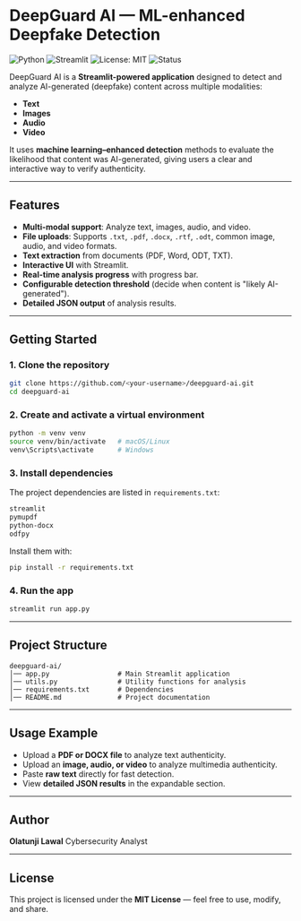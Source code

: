 
# DeepGuard AI — ML-enhanced Deepfake Detection 

![Python](https://img.shields.io/badge/python-3.8%2B-blue)
![Streamlit](https://img.shields.io/badge/Streamlit-1.0%2B-ff4b4b)
![License: MIT](https://img.shields.io/badge/License-MIT-green.svg)
![Status](https://img.shields.io/badge/Status-Active-success)

DeepGuard AI is a **Streamlit-powered application** designed to detect and analyze AI-generated (deepfake) content across multiple modalities:  
- **Text**  
- **Images**  
- **Audio**  
- **Video**

It uses **machine learning–enhanced detection** methods to evaluate the likelihood that content was AI-generated, giving users a clear and interactive way to verify authenticity.

---

## Features

- **Multi-modal support**: Analyze text, images, audio, and video.
- **File uploads**: Supports `.txt`, `.pdf`, `.docx`, `.rtf`, `.odt`, common image, audio, and video formats.  
- **Text extraction** from documents (PDF, Word, ODT, TXT).  
- **Interactive UI** with Streamlit.  
- **Real-time analysis progress** with progress bar.  
- **Configurable detection threshold** (decide when content is "likely AI-generated").  
- **Detailed JSON output** of analysis results.  

---

## Getting Started

### 1. Clone the repository
```bash
git clone https://github.com/<your-username>/deepguard-ai.git
cd deepguard-ai
````

### 2. Create and activate a virtual environment

```bash
python -m venv venv
source venv/bin/activate   # macOS/Linux
venv\Scripts\activate      # Windows
```

### 3. Install dependencies

The project dependencies are listed in `requirements.txt`:

```txt
streamlit
pymupdf
python-docx
odfpy
```

Install them with:

```bash
pip install -r requirements.txt
```

### 4. Run the app

```bash
streamlit run app.py
```

---

## Project Structure

```
deepguard-ai/
│── app.py                 # Main Streamlit application
│── utils.py               # Utility functions for analysis
│── requirements.txt       # Dependencies
│── README.md              # Project documentation
```

---

## Usage Example

* Upload a **PDF or DOCX file** to analyze text authenticity.
* Upload an **image, audio, or video** to analyze multimedia authenticity.
* Paste **raw text** directly for fast detection.
* View **detailed JSON results** in the expandable section.

---

## Author

**Olatunji Lawal**
Cybersecurity Analyst

---

## License

This project is licensed under the **MIT License** — feel free to use, modify, and share. 
